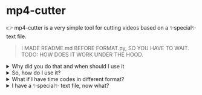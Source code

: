 # mp4-cutter

👉 mp4-cutter is a very simple tool for cutting videos based on a ✨special✨ text file.
> I MADE README.md BEFORE FORMAT.py, SO YOU HAVE TO WAIT.
> TODO: HOW DOES IT WORK UNDER THE HOOD.

<details>
  <summary>Why did you do that and when should I use it</summary>
  <strong>I made it, because I prefer to make long videos and add timecodes later</strong>. If you are working on a long video, you can automatically cut all the fragments into separate, small videos, then <strong>you may want to make shorts out of long video fragments</strong>, this small tool is for you! This tool will help you divide your long video into a smaller parts.
</details>
<details>
  <summary>So, how do I use it?</summary>
  First of all, <strong>you have to have <img src="https://static.cdnlogo.com/logos/f/33/ffmpeg.svg" width="36" alt="ffmpeg icon"/>`ffmpeg` and <img src="https://cdn.jsdelivr.net/gh/devicons/devicon@latest/icons/python/python-original.svg" width="24" alt="python icon"/>`python` installed and configured on your device.</strong>. Then, you need a special text file with timecodes of your video, it will tell the program how to cut your videos. Example content of `segments.txt`: `00:00 02:20 04:24 06:25 08:00`. 
  Here are some key notices for your file to work:
  <ul>
    <li>Segments have to be in format `MM:SS` or `HH:MM:SS` and separated with <b>spaces</b>.</li>
    <li>Please write zero before minutes and seconds. I don't know if it make difference to be honest, but better be safe than sorry 😇</li>
    <li>All segments need to me in ascending order, so you can't write something like: 00:20 04:20 3:20, cause video can't end before it starts.</li>
  </ul>
  > You don't need to figure out the end of the video, I took care of it, so if video has 5 minutes and your last segment is at 4 minutes mark - it will cut from 04:00 to 05:00
</details>
<details>
  <summary>What if I have time codes in different format?</summary>
  Let's say you prepared timecodes for 6 min video on youtube:
  ``` text
    00:00 intro
    02:20 what is recursion
    04:40 why should I use it
    05:50 ending
  ```
  You can do the following steps to convert it:
  <ol>
    <li>Create and open blank .txt file</li>
    <li>Paste in your raw timecdoes</li>
    <li>Open `format.py` from my repo in the same folder as .txt file</li>
    <li>Files will show. Choose your file with timestamps using keyboard numbers.</li>
    <li>Done! It should give you a file in format: "{ORIGINAL_FILE_NAME}-timecodesf.txt"</li>
  </ol>
</details>
<details>
  <summary>I have a ✨special✨ text file, now what?</summary>
  Now it it the easiest part. You just open segment.py and you find your files on the list! FFMPEG should open after choosing your ✨special✨ file with timecodes.
</details>
